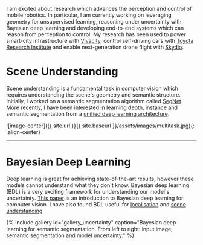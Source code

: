 

I am excited about research which advances the perception and control of mobile robotics.
In particular, I am currently working on leveraging geometry for unsupervised learning, reasoning under uncertainty with Bayesian deep learning and developing end-to-end systems which can reason from perception to control. 
My research has been used to power smart-city infrastructure with [Vivacity](http://www.vivacitylabs.com/), control self-driving cars with [Toyota Research Institute](http://www.tri.global/) and enable next-generation drone flight with [Skydio](https://www.skydio.com/).

# Scene Understanding

Scene understanding is a fundamental task in computer vision which requires understanding the scene's geometry and semantic structure.
Initially, I worked on a semantic segmentation algorithm called [SegNet](http://mi.eng.cam.ac.uk/projects/segnet/).
More recently, I have been interested in learning depth, instance and semantic segmentation from a [unified deep learning architecture](https://arxiv.org/pdf/1705.07115.pdf).

![image-center]({{ site.url }}{{ site.baseurl }}/assets/images/multitask.jpg){: .align-center}

---

# Bayesian Deep Learning

Deep learning is great for achieving state-of-the-art results, however these models cannot understand what they don't know.
Bayesian deep learning (BDL) is a very exciting framework for understanding our model's uncertainty.
[This paper](https://arxiv.org/pdf/1703.04977.pdf) is an introduction to Bayesian deep learning for computer vision. 
I have also found BDL useful for [localisation](http://arxiv.org/abs/1509.05909) and [scene understanding](http://arxiv.org/abs/1511.02680).

{% include gallery id="gallery_uncertainty" caption="Bayesian deep learning for semantic segmentation. From left to right: input image, semantic segmentation and model uncertainty." %}
